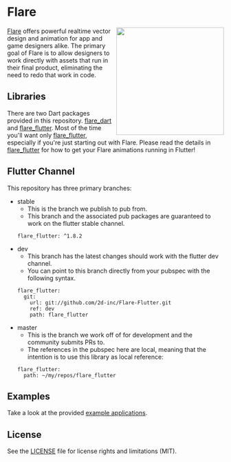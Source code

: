 # Flare
<img align="right" src="https://cdn.2dimensions.com/flare_macbook.png" height="250">

[Flare](https://www.2dimensions.com/about-flare) offers powerful realtime vector design and animation for app and game designers alike. The primary goal of Flare is to allow designers to work directly with assets that run in their final product, eliminating the need to redo that work in code.

## Libraries
There are two Dart packages provided in this repository. [flare_dart](flare_dart) and [flare_flutter](flare_flutter). Most of the time you'll want only [flare_flutter](flare_flutter), especially if you're just starting out with Flare. Please read the details in [flare_flutter](flare_flutter) for how to get your Flare animations running in Flutter!

## Flutter Channel
This repository has three primary branches: 
- stable
  - This is the branch we publish to pub from. 
  - This branch and the associated pub packages are guaranteed to work on the flutter stable channel.
  ```
  flare_flutter: ^1.8.2
  ```
- dev
  - This branch has the latest changes should work with the flutter dev channel.
  - You can point to this branch directly from your pubspec with the following syntax.
  ```
  flare_flutter:
    git: 
      url: git://github.com/2d-inc/Flare-Flutter.git
      ref: dev
      path: flare_flutter
  ```
- master
  - This is the branch we work off of for development and the community submits PRs to.
  - The references in the pubspec here are local, meaning that the intention is to use this library as local reference:
  ```
  flare_flutter:
    path: ~/my/repos/flare_flutter
  ```

## Examples
Take a look at the provided [example applications](https://github.com/2d-inc/Flare-Flutter/tree/master/example).

## License
See the [LICENSE](LICENSE) file for license rights and limitations (MIT).
